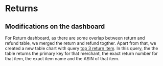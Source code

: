 # Returns
## Modifications on the dashboard
For Return dashboard, as there are some overlap between return and refund table, we merged the return and refund togther. Apart from that, we created a new table chart with query [top 3 return item](https://github.com/wz2392/nyu-itp-spring23-payability/blob/main/Sprint%209/Returns/top3_return_item.sql).
In this query, the the table returns the primary key for that merchant, the exact return number for that item, the exact item name and the ASIN of that item.
